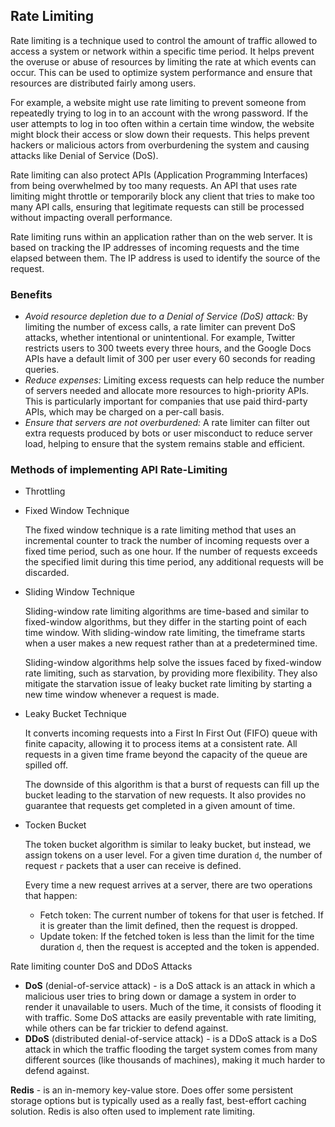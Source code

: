 ## Rate Limiting
Rate limiting is a technique used to control the amount of traffic allowed to access a system or network within a specific time period. It helps prevent the overuse or abuse of resources by limiting the rate at which events can occur. This can be used to optimize system performance and ensure that resources are distributed fairly among users.

For example, a website might use rate limiting to prevent someone from repeatedly trying to log in to an account with the wrong password. If the user attempts to log in too often within a certain time window, the website might block their access or slow down their requests. This helps prevent hackers or malicious actors from overburdening the system and causing attacks like Denial of Service (DoS).

Rate limiting can also protect APIs (Application Programming Interfaces) from being overwhelmed by too many requests. An API that uses rate limiting might throttle or temporarily block any client that tries to make too many API calls, ensuring that legitimate requests can still be processed without impacting overall performance.

Rate limiting runs within an application rather than on the web server. It is based on tracking the IP addresses of incoming requests and the time elapsed between them. The IP address is used to identify the source of the request.

### Benefits
* _Avoid resource depletion due to a Denial of Service (DoS) attack:_ By limiting the number of excess calls, a rate limiter can prevent DoS attacks, whether intentional or unintentional. For example, Twitter restricts users to 300 tweets every three hours, and the Google Docs APIs have a default limit of 300 per user every 60 seconds for reading queries.
* _Reduce expenses:_ Limiting excess requests can help reduce the number of servers needed and allocate more resources to high-priority APIs. This is particularly important for companies that use paid third-party APIs, which may be charged on a per-call basis.
* _Ensure that servers are not overburdened:_ A rate limiter can filter out extra requests produced by bots or user misconduct to reduce server load, helping to ensure that the system remains stable and efficient.

### Methods of implementing API Rate-Limiting
* Throttling
* Fixed Window Technique

    The fixed window technique is a rate limiting method that uses an incremental counter to track the number of incoming requests over a fixed time period, such as one hour. If the number of requests exceeds the specified limit during this time period, any additional requests will be discarded.

* Sliding Window Technique

    Sliding-window rate limiting algorithms are time-based and similar to fixed-window algorithms, but they differ in the starting point of each time window. With sliding-window rate limiting, the timeframe starts when a user makes a new request rather than at a predetermined time.

    Sliding-window algorithms help solve the issues faced by fixed-window rate limiting, such as starvation, by providing more flexibility. They also mitigate the starvation issue of leaky bucket rate limiting by starting a new time window whenever a request is made.

* Leaky Bucket Technique

    It converts incoming requests into a First In First Out (FIFO) queue with finite capacity, allowing it to process items at a consistent rate. All requests in a given time frame beyond the capacity of the queue are spilled off.

    The downside of this algorithm is that a burst of requests can fill up the bucket leading to the starvation of new requests. It also provides no guarantee that requests get completed in a given amount of time.

* Tocken Bucket

    The token bucket algorithm is similar to leaky bucket, but instead, we assign tokens on a user level. For a given time duration `d`, the number of request `r` packets that a user can receive is defined.
    
    Every time a new request arrives at a server, there are two operations that happen:
    * Fetch token: The current number of tokens for that user is fetched. If it is greater than the limit defined, then the request is dropped.
    * Update token: If the fetched token is less than the limit for the time duration `d`, then the request is accepted and the token is appended.

Rate limiting counter DoS and DDoS Attacks
* __DoS__ (denial-of-service attack) - is a DoS attack is an attack in which a malicious user tries to bring down or damage a system in order to render it unavailable to users. Much of the time, it consists of flooding it with traffic. Some DoS attacks are easily preventable with rate limiting, while others can be far trickier to defend against.
* __DDoS__ (distributed denial-of-service attack) - is a DDoS attack is a DoS attack in which the traffic flooding the target system comes from many different sources (like thousands of machines), making it much harder to defend against.

__Redis__ - is an in-memory key-value store. Does offer some persistent storage options but is typically used as a really fast, best-effort caching solution. Redis is also often used to implement rate limiting.
